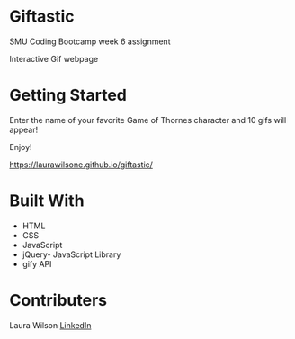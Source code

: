 # Giftastic

SMU Coding Bootcamp week 6 assignment

Interactive Gif webpage

# Getting Started

Enter the name of your favorite Game of Thornes character and 10 gifs will appear!

Enjoy!

https://laurawilsone.github.io/giftastic/

# Built With
- HTML
- CSS
- JavaScript
- jQuery- JavaScript Library
- gify API

# Contributers
Laura Wilson [LinkedIn](www.linkedin.com/in/laura-wilson-03b266148) 
